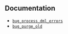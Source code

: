 ## Documentation

- [`bug_process_dml_errors`](../../../wiki/jobs-bug_process_dml_errors)
- [`bug_purge_old`](../../../wiki/jobs-bug_purge_old)


